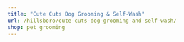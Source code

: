 ```yaml
---
title: "Cute Cuts Dog Grooming & Self-Wash"
url: /hillsboro/cute-cuts-dog-grooming-and-self-wash/
shop: pet grooming
---
```

